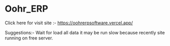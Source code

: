 # Oohr_ERP
Click here for visit site :- https://oohrerpsoftware.vercel.app/

Suggestions:-
Wait for load all data it may be run slow because recently site running on free server.

